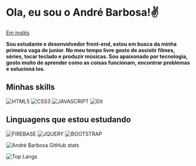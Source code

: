 # Ola, eu sou o André Barbosa!✌️ 
<p align="left">
<a href="/docs/readme_en.md">Em inglês</a>   
</p>

**Sou estudante e desenvolvedor front-end, estou em busca da minha primeira vaga de junior.
No meu tempo livre gosto de assistir filmes, séries, tocar teclado e produzir músicas.
Sou apaixonado por tecnologia, gosto muito de aprender como as coisas funcionam, encontrar problemas e solucioná los.**

## Minhas skills
![HTML5](https://img.shields.io/badge/HTML5-E34F26?style=for-the-badge&logo=html5&logoColor=white)
![CSS3](https://img.shields.io/badge/CSS3-1572B6?style=for-the-badge&logo=css3&logoColor=white)
![JAVASCRIPT](https://img.shields.io/badge/JavaScript-F7DF1E?style=for-the-badge&logo=javascript&logoColor=black)
![Git](https://img.shields.io/badge/GIT-E44C30?style=for-the-badge&logo=git&logoColor=white)

## Linguagens que estou estudando
![FIREBASE](https://img.shields.io/badge/Firebase-039BE5?style=for-the-badge&logo=Firebase&logoColor=white)
![JQUERY](https://img.shields.io/badge/jQuery-0769AD?style=for-the-badge&logo=jquery&logoColor=white)
![BOOTSTRAP](https://img.shields.io/badge/Bootstrap-563D7C?style=for-the-badge&logo=bootstrap&logoColor=white)

![André Barbosa GitHub stats](https://github-readme-stats.vercel.app/api?username=andrebdasilva&hide=contribs,prs,stars,issues&theme=tokyonight)

![Top Langs](https://github-readme-stats.vercel.app/api/top-langs/?username=andrebdasilva&theme=tokyonight)
